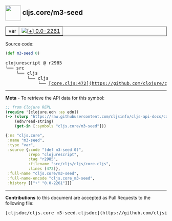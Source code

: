 ## <img width="48px" valign="middle" src="http://i.imgur.com/Hi20huC.png"> cljs.core/m3-seed

 <table border="1">
<tr>

<td>var</td>
<td><a href="https://github.com/cljsinfo/cljs-api-docs/tree/0.0-2261"><img valign="middle" alt="[+] 0.0-2261" src="https://img.shields.io/badge/+-0.0--2261-lightgrey.svg"></a> </td>
</tr>
</table>






Source code:

```clj
(def m3-seed 0)
```

 <pre>
clojurescript @ r2985
└── src
    └── cljs
        └── cljs
            └── <ins>[core.cljs:472](https://github.com/clojure/clojurescript/blob/r2985/src/cljs/cljs/core.cljs#L472)</ins>
</pre>


---

__Meta__ - To retrieve the API data for this symbol:

```clj
;; from Clojure REPL
(require '[clojure.edn :as edn])
(-> (slurp "https://raw.githubusercontent.com/cljsinfo/cljs-api-docs/catalog/cljs-api.edn")
    (edn/read-string)
    (get-in [:symbols "cljs.core/m3-seed"]))
```

```clj
{:ns "cljs.core",
 :name "m3-seed",
 :type "var",
 :source {:code "(def m3-seed 0)",
          :repo "clojurescript",
          :tag "r2985",
          :filename "src/cljs/cljs/core.cljs",
          :lines [472]},
 :full-name "cljs.core/m3-seed",
 :full-name-encode "cljs.core_m3-seed",
 :history [["+" "0.0-2261"]]}

```

---

__Contributions__ to this document are accepted as Pull Requests to the following file:

 <pre>
[cljsdoc/cljs.core_m3-seed.cljsdoc](https://github.com/cljsinfo/cljs-api-docs/blob/master/cljsdoc/cljs.core_m3-seed.cljsdoc)
</pre>

